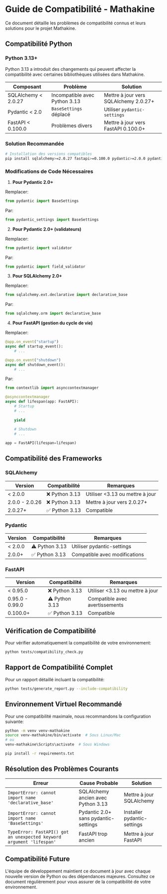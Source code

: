 # Guide de Compatibilité - Mathakine

Ce document détaille les problèmes de compatibilité connus et leurs solutions pour le projet Mathakine.

## Compatibilité Python

### Python 3.13+

Python 3.13 a introduit des changements qui peuvent affecter la compatibilité avec certaines bibliothèques utilisées dans Mathakine.

| Composant | Problème | Solution |
|-----------|----------|----------|
| SQLAlchemy < 2.0.27 | Incompatible avec Python 3.13 | Mettre à jour vers SQLAlchemy 2.0.27+ |
| Pydantic < 2.0 | `BaseSettings` déplacé | Utiliser `pydantic-settings` |
| FastAPI < 0.100.0 | Problèmes divers | Mettre à jour vers FastAPI 0.100.0+ |

### Solution Recommandée

```bash
# Installation des versions compatibles
pip install sqlalchemy>=2.0.27 fastapi>=0.100.0 pydantic>=2.0.0 pydantic-settings
```

### Modifications de Code Nécessaires

1. **Pour Pydantic 2.0+**

Remplacer:
```python
from pydantic import BaseSettings
```

Par:
```python
from pydantic_settings import BaseSettings
```

2. **Pour Pydantic 2.0+ (validateurs)**

Remplacer:
```python
from pydantic import validator
```

Par:
```python
from pydantic import field_validator
```

3. **Pour SQLAlchemy 2.0+**

Remplacer:
```python
from sqlalchemy.ext.declarative import declarative_base
```

Par:
```python
from sqlalchemy.orm import declarative_base
```

4. **Pour FastAPI (gestion du cycle de vie)**

Remplacer:
```python
@app.on_event("startup")
async def startup_event():
    # ...

@app.on_event("shutdown")
async def shutdown_event():
    # ...
```

Par:
```python
from contextlib import asynccontextmanager

@asynccontextmanager
async def lifespan(app: FastAPI):
    # Startup
    # ...
    
    yield
    
    # Shutdown
    # ...

app = FastAPI(lifespan=lifespan)
```

## Compatibilité des Frameworks

### SQLAlchemy

| Version | Compatibilité | Remarques |
|---------|---------------|-----------|
| < 2.0.0 | ❌ Python 3.13 | Utiliser <3.13 ou mettre à jour |
| 2.0.0 - 2.0.26 | ❌ Python 3.13 | Mettre à jour vers 2.0.27+ |
| 2.0.27+ | ✅ Python 3.13 | Compatible |

### Pydantic

| Version | Compatibilité | Remarques |
|---------|---------------|-----------|
| < 2.0.0 | ⚠️ Python 3.13 | Utiliser pydantic-settings |
| 2.0.0+ | ✅ Python 3.13 | Compatible avec modifications |

### FastAPI

| Version | Compatibilité | Remarques |
|---------|---------------|-----------|
| < 0.95.0 | ❌ Python 3.13 | Utiliser <3.13 ou mettre à jour |
| 0.95.0 - 0.99.0 | ⚠️ Python 3.13 | Compatible avec avertissements |
| 0.100.0+ | ✅ Python 3.13 | Compatible |

## Vérification de Compatibilité

Pour vérifier automatiquement la compatibilité de votre environnement:

```bash
python tests/compatibility_check.py
```

## Rapport de Compatibilité Complet

Pour un rapport détaillé incluant la compatibilité:

```bash
python tests/generate_report.py --include-compatibility
```

## Environnement Virtuel Recommandé

Pour une compatibilité maximale, nous recommandons la configuration suivante:

```bash
python -m venv venv-mathakine
source venv-mathakine/bin/activate  # Sous Linux/Mac
# ou
venv-mathakine\Scripts\activate  # Sous Windows

pip install -r requirements.txt
```

## Résolution des Problèmes Courants

| Erreur | Cause Probable | Solution |
|--------|----------------|----------|
| `ImportError: cannot import name 'declarative_base'` | SQLAlchemy ancien avec Python 3.13 | Mettre à jour SQLAlchemy |
| `ImportError: cannot import name 'BaseSettings'` | Pydantic 2.0+ sans pydantic-settings | Installer pydantic-settings |
| `TypeError: FastAPI() got an unexpected keyword argument 'lifespan'` | FastAPI trop ancien | Mettre à jour FastAPI |

## Compatibilité Future

L'équipe de développement maintient ce document à jour avec chaque nouvelle version de Python ou des dépendances majeures. Consultez ce document régulièrement pour vous assurer de la compatibilité de votre environnement. 